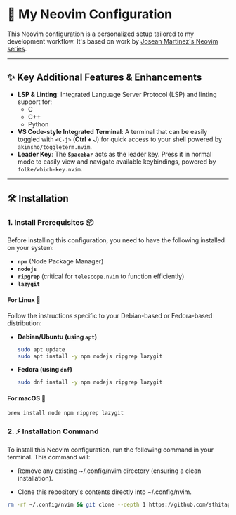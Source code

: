 # 🚀 My Neovim Configuration

This Neovim configuration is a personalized setup tailored to my development workflow. It's based on work by [Josean Martinez's Neovim series](https://www.youtube.com/watch?v=6pAG3BHurdM&ab_channel=JoseanMartinez).

---

## ✨ Key Additional Features & Enhancements

- **LSP & Linting**: Integrated Language Server Protocol (LSP) and linting support for:
  - C
  - C++
  - Python
- **VS Code-style Integrated Terminal**: A terminal that can be easily toggled with `<C-j>` (**Ctrl + J**) for quick access to your shell powered by `akinsho/toggleterm.nvim`.
- **Leader Key**: The **`Spacebar`** acts as the leader key. Press it in normal mode to easily view and navigate available keybindings, powered by `folke/which-key.nvim`.

---

## 🛠️ Installation

### 1. Install Prerequisites 📦

Before installing this configuration, you need to have the following installed on your system:

- **`npm`** (Node Package Manager)
- **`nodejs`**
- **`ripgrep`** (critical for `telescope.nvim` to function efficiently)
- **`lazygit`**

#### For Linux 🐧

Follow the instructions specific to your Debian-based or Fedora-based distribution:

- **Debian/Ubuntu (using `apt`)**

  ```bash
  sudo apt update
  sudo apt install -y npm nodejs ripgrep lazygit
  ```

- **Fedora (using `dnf`)**
  ```bash
  sudo dnf install -y npm nodejs ripgrep lazygit
  ```

#### For macOS 🍎

```bash
brew install node npm ripgrep lazygit
```

### 2. ⚡ Installation Command

To install this Neovim configuration, run the following command in your terminal. This command will:

- Remove any existing ~/.config/nvim directory (ensuring a clean installation).

- Clone this repository's contents directly into ~/.config/nvim.

```bash
rm -rf ~/.config/nvim && git clone --depth 1 https://github.com/sthitapati/nvim-config-folder.git ~/.config/nvim
```
